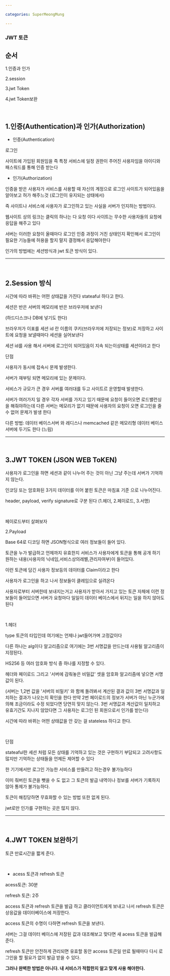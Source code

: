 ```yaml
---

categories: SuperMeongMung

---
```





### JWT 토큰


순서
---
1.인증과 인가

2.session

3.jwt Token

4.jwt Token보완

&nbsp;

1.인증(Authentication)과 인가(Authorization)
---

- 인증(Authentication)

로그인

사이트에 가입된 회원임을  즉 특정 서비스에 일정 권한이 주어진 사용자임을 아이디와 패스워드를 통해 인증 받는다

- 인가(Authorization)

인증을 받은 사용자가 서비스를 사용할 때 자신의 계정으로 로그인 사이트가 되어있음을 알아보고 허가 해주느것
(로그인이 유지되는 상태에서)

즉 사이트나 서비스에 사용자가 로그인하고 있는 사실을 서버가 인지하는 방법이다.

웹사이트 상의 링크는 클릭의 하나는 다 요청 이다  사이트는 무수한 사용자들의 요청에 응답을 해주고 있다 

서버는 이러한 요청이 올때마다 로그인 인증 과정이 거친 상태인지 확인해서 로그인이 필요한 기능들에 허용을 할지 말지 결정해서 응답해야한다

인가의 방법에는 세션방식과 jwt 토큰 방식이 있다.

---
&nbsp;

2.Session 방식
---
시간에 따라 바뀌는 어떤 상태값을 가진다 stateaful 하다고 한다.

세션은 반은 서버의 메모리에 반은 브라우저에 보낸다 

(하드디스크나 DB에 넣기도 한다)


브라우저가 이표를 세션 id 란 이름의 쿠키(브라우저에 저장되는 정보)로 저장하고 사이트에 요청을 보낼때마다 세션을 실어보낸다


세션 id를 사용 해서 서버에 로그인이 되어있음이 지속 되는이상태를 세션이라고 한다 


단점

 사용자가 동시에 접속시 문제 발생한다.

 서버가 재부팅 되면 메모리에 있는 문제이다.

서비스가 규모가 큰 경우 서버를 여러대를 두고 사이트르 운영할때 발생한다.

서버가 여러가지 일 경우 각자 서버를 가지고 있기 때문에 요청이 들어오면 로드밸런싱을 해줘야하는데 다른 서버는 메모리가 없기 때문에 사용자의 요청이 오면 로그인을 줄 수 없어 문제가 발생 한다 

다른 방법: 데이터 베이스서버 와 레디스나 memcached 같은 메모리형 데이터 베이스 서버에 두기도 한다 (느림)

-----
&nbsp;

3.JWT TOKEN (JSON WEB ToKEN)
---

사용자가 로그인을 하면 세션과 같이 나누어 주는 것이 아닌 그냥 주는데 서버가 기억하지 않는다.

인코딩 또는 암호화된 3가지 데이터를 이어 붙힌 토큰은 마침표 기준 으로 나누어진다.  

header, payload, verify signature로 구분 된다 (1.헤더, 2.페이로드, 3.서명)

&nbsp;

페이로드부터 살펴보자

2.Payload

Base 64로 디코딩 하면 JSON형식으로 여러 정보들이 들어 있다.

토큰을 누가 발급하고 언제까지 유효한지 서비스가 사용자에게 토큰을 통해 공개 하기 원하는 내용(사용자의 닉네임,서비스상의레벨,관리자여부)이 들어있다.

이런 토큰에 담긴 사용자 정보등의 데이터를 Claim이라고 한다

사용자가 로그인을 하고 나서 정보들이 클레임으로 실려온다 

사용자로부터 서버한테 보내지는거고 사용자가 받아서 가지고 있는 토큰 자체에 이런 정보들이 들어있으면 서버가 요청마다 일일이 데이터 베이스에서 뒤지는 일을 하지 않아도 된다 

&nbsp;

1.헤더

type 토큰의 타입인데 여기에는 언제나 jwt들어가며 고정값이다

다른 하나는 alg이다 알고리즘으로 여기에는 3번 서명값을 만드는데 사용될 알고리즘이 지정된다.

HS256 등 여러 암호화 방식 중 하나를 지정할 수 있다.

헤더와 페이로드 그리고 '서버에 감춰놓은 비밀값' 셋을 암호화 알고리즘에 넣으면 서명 값이 된다. 

(서버는 1,2번 값을 '서버의 비밀키' 와 함께 돌려봐서 계산된 결과 값이 3번 서명값과 일치하는 결과가 나오는지 확인을 한다 
만약 2번 페이로드의 정보가 서버가 아닌 누군가에 의해 조금이라도 수정 되었다면 당연히 맞지 않는다. 3번 서명값과 계산값이 일치하고 유효기간도 지나지 않았다면 그 사용자는 로그인 된 회원으로서 인가를 받는다)

시간에 따라 바뀌는 어떤 상태값을 안 갖는 걸 stateless 하다고 한다.

&nbsp;


단점

stateaful한 세션 처럼 모든 상태를 기억하고 있는 것은 구현하기 부담되고 고려사항도 많지만 기억하는 상태들을 언제든 제어할 수 있다

한 기기에서만 로그인 가능한 서비스를 만들려고 하는경우 불가능하다

이미 줘버린 토큰을 뺏을 수 도 없고 그 토큰의 발급 내역이나 정보를 서버가 기록하지 않아 통제가 불가능하다.

토큰이 해킹당하면 무효화할 수 있는 방법 또한 없게 된다.

jwt로만 인가를 구현하는 곳은 많지 않다.

----

&nbsp;

4.JWT TOKEN 보완하기
---

토큰 만료시간을 짧게 준다.

&nbsp;

- acess 토큰과 refresh 토큰 

acess토큰: 30분

refresh 토큰: 2주 

access 토큰과 refresh 토큰을 발급 하고 클라이언트에게 보내고 나서 refresh 토큰은 상응값을 데이터베이스에 저장한다.

access 토큰의 수명이 다하면 refresh 토큰을 보낸다.


서버는 그걸 데이터 베이스에 저장된 값과 대조해보고 맞다면 새 acess 토큰을 발급해준다.


 refresh 토큰만 안전하게 관리되면 유효할 동안 access 토큰일 만료 될때마다 다시 로그인을 할 필요가 없이 발급 받을 수 있다.


__그러나 완벽한 방법은 아니다. 내 서비스가 적합한지 알고 맞게 사용 해야한다.__